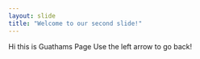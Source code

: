 ```yaml
---
layout: slide
title: "Welcome to our second slide!"
---
```

Hi this is Guathams Page
Use the left arrow to go back!

